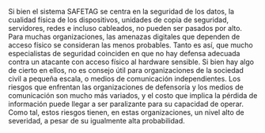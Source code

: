 Si bien el sistema SAFETAG se centra en la seguridad de los datos, la cualidad física de los dispositivos, unidades de copia de seguridad, servidores, redes e incluso cableados, no pueden ser pasados por alto. Para muchas organizaciones, las amenazas digitales que dependen de acceso físico se consideran las menos probables. Tanto es así, que mucho especialistas de seguridad coinciden en que no hay defensa adecuada contra un atacante con acceso físico al hardware sensible. Si bien hay algo de cierto en ellos, no es consejo útil para organizaciones de la sociedad civil a pequeña escala, o medios de comunicación independientes. Los riesgos que enfrentan las organizaciones de defensoría y los medios de comunicación son mucho más variados, y el costo que implica la pérdida de información puede llegar a ser paralizante para su capacidad de operar. Como tal, estos riesgos tienen, en estas organizaciones, un nivel alto de severidad, a pesar de su igualmente alta probabilidad.
